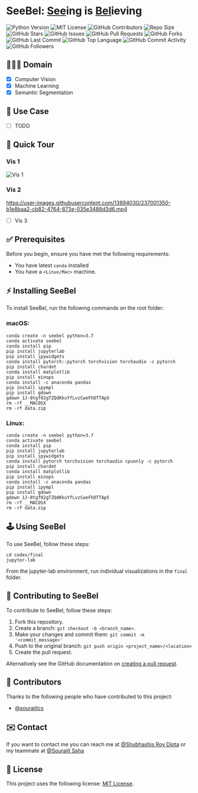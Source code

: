 
<!-- # Requirements
```
conda create -n vis python=3.7
conda activate vis
pip install notebook
# MPS acceleration is available on MacOS 12.3+
conda install pytorch::pytorch torchvision torchaudio -c pytorch
conda install matplotlib
pip install einops
conda install -c anaconda pandas
conda install -c conda-forge ipywidgets

jupyter nbextension enable --py --sys-prefix widgetsnbextension
jupyter nbextension enable --py widgetsnbextension
pip install --upgrade jupyter_client

conda install -c conda-forge notebook
conda install -c conda-forge nb_conda_kernels

conda install -c anaconda jupyter
```

```
conda create -n vis python=3.7
conda activate vis
conda install pip
pip install jupyterlab
pip install ipywidgets
conda install pytorch::pytorch torchvision torchaudio -c pytorch
pip install chardet 
conda install matplotlib
pip install einops
conda install -c anaconda pandas
pip install ipympl

``` -->

# SeeBel: <ins>See</ins>ing is <ins>Bel</ins>ieving
![Python Version](https://badgen.net/pypi/python/black)
![MIT License](https://img.shields.io/github/license/dipta007/seebel?style=plastic)
![GitHub Contributors](https://img.shields.io/github/contributors/dipta007/seebel?style=plastic)
![Repo Size](https://img.shields.io/github/repo-size/dipta007/seebel)
![GitHub Stars](https://img.shields.io/github/stars/dipta007/seebel?style=plastic)
![GitHub Issues](https://img.shields.io/github/issues/dipta007/seebel?style=plastic)
![GitHub Pull Requests](https://img.shields.io/github/issues-pr/dipta007/seebel?style=plastic)
![GitHub Forks](https://img.shields.io/github/forks/dipta007/seebel?style=plastic)
![GitHub Last Commit](https://img.shields.io/github/last-commit/dipta007/seebel?style=plastic)
![GitHub Top Language](https://img.shields.io/github/languages/top/dipta007/seebel?style=plastic)
![GitHub Commit Activity](https://img.shields.io/github/commit-activity/m/dipta007/seebel?style=plastic)
![GitHub Followers](https://img.shields.io/github/followers/dipta007?style=plastic)


## 👨🏻‍💻 Domain
- [x] Computer Vision
- [x] Machine Learning
- [x] Semantic Segmentation 

## 💪 Use Case
- [ ] TODO 

## 🚀 Quick Tour
### Vis 1
![Vis 1](./idioms/final/vis_1/vis1.gif)
### Vis 2
https://user-images.githubusercontent.com/13894030/237001350-b1e8baa2-cb82-4764-873e-035e3488d3d6.mp4



- [ ] Vis 3

## ✅ Prerequisites

Before you begin, ensure you have met the following requirements:
* You have latest `conda` installed
* You have a `<Linux/Mac>` machine.

## ⚡️ Installing SeeBel

To install SeeBel, run the following commands on the root folder:

### macOS:
```
conda create -n seebel python=3.7
conda activate seebel
conda install pip
pip install jupyterlab
pip install ipywidgets
conda install pytorch::pytorch torchvision torchaudio -c pytorch
pip install chardet 
conda install matplotlib
pip install einops
conda install -c anaconda pandas
pip install ipympl
pip install gdown
gdown 1J-8tgf02gTZQdKkuYfLvzCweFhDTTAp5
rm -rf __MACOSX
rm -rf data.zip  
```

### Linux:
```
conda create -n seebel python=3.7
conda activate seebel
conda install pip
pip install jupyterlab
pip install ipywidgets
conda install pytorch torchvision torchaudio cpuonly -c pytorch
pip install chardet 
conda install matplotlib
pip install einops
conda install -c anaconda pandas
pip install ipympl
pip install gdown
gdown 1J-8tgf02gTZQdKkuYfLvzCweFhDTTAp5
rm -rf __MACOSX
rm -rf data.zip  
```
## 🕹️ Using SeeBel

To use SeeBel, follow these steps:

```
cd codes/final
jupyter-lab
```
From the jupyter-lab environment, run individual visualizations in the `final` folder.

## 🤗 Contributing to SeeBel
To contribute to SeeBel, follow these steps:

1. Fork this repository.
2. Create a branch: `git checkout -b <branch_name>`.
3. Make your changes and commit them: `git commit -m '<commit_message>'`
4. Push to the original branch: `git push origin <project_name>/<location>`
5. Create the pull request.

Alternatively see the GitHub documentation on [creating a pull request](https://help.github.com/en/github/collaborating-with-issues-and-pull-requests/creating-a-pull-request).

## 🙏 Contributors

Thanks to the following people who have contributed to this project:

* [@sourajitcs](https://github.com/sourajitcs)

## ✉️ Contact

If you want to contact me you can reach me at [@Shubhashis Roy Dipta](mailto:sroydip1@umbc.edu) or my teammate at [@Sourajit Saha](mailto:sroydip1@umbc.edu)


## 🪪 License

This project uses the following license: [MIT License](./LICENSE).
